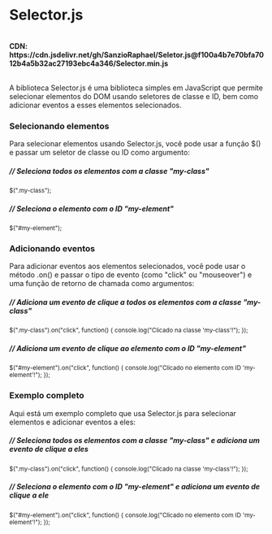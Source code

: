 # Selector.js

</br>
<strong>CDN: https://cdn.jsdelivr.net/gh/SanzioRaphael/Seletor.js@f100a4b7e70bfa7012b4a5b32ac27193ebc4a346/Selector.min.js</strong>
</br></br>

A biblioteca Selector.js é uma biblioteca simples em JavaScript que permite selecionar elementos do DOM usando seletores de classe e ID, bem como adicionar eventos a esses elementos selecionados.

<h3>Selecionando elementos</h3>
<p>Para selecionar elementos usando Selector.js, você pode usar a função $() e passar um seletor de classe ou ID como argumento:</p>

<h5>// Seleciona todos os elementos com a classe "my-class"</h5>
<sub>$(".my-class");</sub>
</br>
<h5>// Seleciona o elemento com o ID "my-element"</h5>
<sub>$("#my-element");</sub>
</br>

<h3>Adicionando eventos</h3>
<p>Para adicionar eventos aos elementos selecionados, você pode usar o método .on() e passar o tipo de evento (como "click" ou "mouseover") e uma função de retorno de chamada como argumentos:</p>
  <h5>// Adiciona um evento de clique a todos os elementos com a classe "my-class"</h5>
<sub>$(".my-class").on("click", function() {
  console.log("Clicado na classe 'my-class'!");
  });
  </sub>

  <h5>// Adiciona um evento de clique ao elemento com o ID "my-element"</h5>
<sub>$("#my-element").on("click", function() {
  console.log("Clicado no elemento com ID 'my-element'!");
});
</sub>
</br>

<h3>Exemplo completo</h3>
<p>Aqui está um exemplo completo que usa Selector.js para selecionar elementos e adicionar eventos a eles:</p>
<h5>// Seleciona todos os elementos com a classe "my-class" e adiciona um evento de clique a eles</h5>
<sub>$(".my-class").on("click", function() {
  console.log("Clicado na classe 'my-class'!");
});
</sub>

<h5>// Seleciona o elemento com o ID "my-element" e adiciona um evento de clique a ele</h5>
<sub>$("#my-element").on("click", function() {
  console.log("Clicado no elemento com ID 'my-element'!");
});</sub>
